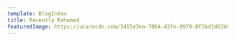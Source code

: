 ```yaml
---
template: BlogIndex
title: Recently Rehomed
featuredImage: https://ucarecdn.com/3d15e7ea-7064-43fe-8970-8f3bd1d63b61/
---
```

